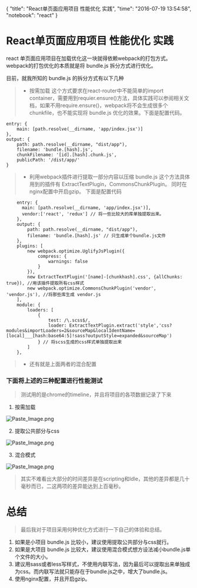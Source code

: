 {
  "title": "React单页面应用项目 性能优化 实践",
  "time": "2016-07-19 13:54:58",
  "notebook": "react"
}

# React单页面应用项目 性能优化 实践

react 单页面应用项目在加载优化这一块就得依赖webpack的打包方式。
webpack的打包优化的本质就是将 bundle.js 拆分方式进行优化。

目前，就我所知的 bundle.js 的拆分方式有以下几种

> - 按需加载
这个方式要求在react-router中不能简单的import container，需要用到requier.ensure()方法，具体实践可以参阅相关文档，如果不用require.ensure()，webpack将不会生成很多个chunkfile，也不能实现将 bundle.js 优化的效果。下面是配置代码。

```
entry: {
    main: [path.resolve(__dirname, 'app/index.jsx')]
},
output: {
    path: path.resolve(__dirname, "dist/app"),
    filename: 'bundle.[hash].js',
    chunkFilename: '[id].[hash].chunk.js',
    publicPath: '/dist/app/'
}
```
> - 利用webpack插件进行提取一部分内容以压缩 bundle.js
这个方法具体用到的插件有 ExtractTextPlugin，CommonsChunkPlugin。
同时在nginx配置中开启gzip。
下面是配置代码

```
    entry: {
      main: [path.resolve(__dirname, 'app/index.jsx')],
      vendor:['react', 'redux'] // 将一些比较大的库单独提取出来。
    },
    output: {
        path: path.resolve(__dirname, "dist/app"),
        filename: 'bundle.[hash].js' // 只生成单个bundle.js文件
    },
    plugins: [
        new webpack.optimize.UglifyJsPlugin({
            compress: {
                warnings: false
            }
        }),
        new ExtractTextPlugin('[name]-[chunkhash].css', {allChunks: true}), //用该插件提取所有css样式
        new webpack.optimize.CommonsChunkPlugin('vendor',  'vendor.js'), //将那些库生成 vendor.js
    ],
    module: {
        loaders: [
            {
                test: /\.scss$/,
                loader: ExtractTextPlugin.extract('style','css?modules&importLoaders=2&sourceMap&localIdentName=[local]___[hash:base64:5]!sass?outputStyle=expanded&sourceMap')
            } // 将scss生成的css样式单独提取出来
        ]
    },
```
> - 还有就是上面两者的混合配置

### 下面将上述的三种配置进行性能测试

> 测试用的是chrome的timeline，并且将项目的各项数据记录了下来

1.  按需加载

![Paste_Image.png](http://upload-images.jianshu.io/upload_images/2033728-afaa3365d15d681a.png?imageMogr2/auto-orient/strip%7CimageView2/2/w/1240)

2. 提取公共部分与css

![Paste_Image.png](http://upload-images.jianshu.io/upload_images/2033728-b7f25a38a4583295.png?imageMogr2/auto-orient/strip%7CimageView2/2/w/1240)

3. 混合模式

![Paste_Image.png](http://upload-images.jianshu.io/upload_images/2033728-15a5756d9ec8b64e.png?imageMogr2/auto-orient/strip%7CimageView2/2/w/1240)


> 其实不难看出大部分的时间差异是在scripting和ldle，其他的差异都是几十毫秒而已，二这两项的差异能达到上百毫秒。

# 总结
> 最后我对于项目采用何种优化方式进行一下自己的体验和总结。
1. 如果是小项目 bundle.js 比较小，建议使用提取公共部分与css就行。
2. 如果是大项目 bundle.js 比较大，建议使用混合模式想方设法减小bundle.js单个文件的大小。
3. 建议用sass或者less写样式，不使用内联写法，因为最后可以提取出来单独成为css。而内联写法就只能存在于bundle.js之中，增大了bundle.js。
4. 使用nginx配置，并且开启gzip。

